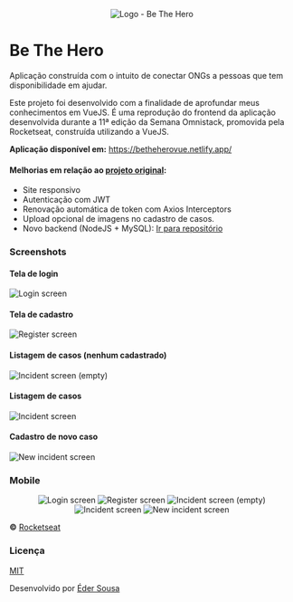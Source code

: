 <p align="center">
  <img alt="Logo - Be The Hero" src="src/assets/logo.svg">
</p>

# Be The Hero

Aplicação construída com o intuito de conectar ONGs a pessoas que tem disponibilidade em ajudar.

Este projeto foi desenvolvido com a finalidade de aprofundar meus conhecimentos em VueJS. É uma reprodução do frontend da aplicação desenvolvida durante a 11ª edição da Semana Omnistack, promovida pela Rocketseat, construída utilizando a VueJS.

**Aplicação disponível em:** https://betheherovue.netlify.app/

#### Melhorias em relação ao [projeto original](https://github.com/ederwms/bethehero):
- Site responsivo
- Autenticação com JWT
- Renovação automática de token com Axios Interceptors
- Upload opcional de imagens no cadastro de casos.
- Novo backend (NodeJS + MySQL): [Ir para repositório](https://github.com/ederwms/api-bethehero)

<!--
#### Features em progresso:
- Área para que o usuário entre em contato com a ONGs para ajudar. (implementada, no projeto original, somente no mobile)
-->

### Screenshots

#### Tela de login
<img alt="Login screen" src="src/assets/screenshots/login-bth.png">

#### Tela de cadastro
<img alt="Register screen" src="src/assets/screenshots/cadastro-bth.png">

#### Listagem de casos (nenhum cadastrado)
<img alt="Incident screen (empty)" src="src/assets/screenshots/incident-screen-empty.png">

#### Listagem de casos
<img alt="Incident screen" src="src/assets/screenshots/incident-screen-populated.png">

#### Cadastro de novo caso
<img alt="New incident screen" src="src/assets/screenshots/new-incident-screen.png">

### Mobile
<p align="center">
  <img alt="Login screen" src="src/assets/screenshots/mobile/login-bth-mobile.png">

  <img alt="Register screen" src="src/assets/screenshots/mobile/cadastro-bth-mobile.png">

  <img alt="Incident screen (empty)" src="src/assets/screenshots/mobile/incident-screen-empty-mobile.png">

  <img alt="Incident screen" src="src/assets/screenshots/mobile/incident-screen-populated-mobile.png">

  <img alt="New incident screen" src="src/assets/screenshots/mobile/new-incident-screen-mobile.png">
</p>

**&copy;** [Rocketseat](https://rocketseat.com.br/)

### Licença
[MIT](https://github.com/ederwms/bethehero-vue/blob/master/LICENSE)

Desenvolvido por [Éder Sousa](https://github.com/ederwms)
